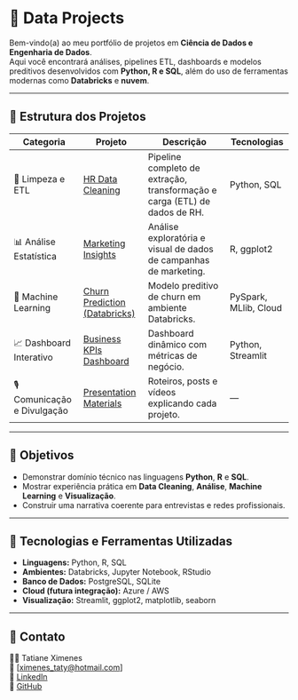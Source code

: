 
# 🎯 Data Projects

Bem-vindo(a) ao meu portfólio de projetos em **Ciência de Dados e Engenharia de Dados**.  
Aqui você encontrará análises, pipelines ETL, dashboards e modelos preditivos desenvolvidos com **Python, R e SQL**, além do uso de ferramentas modernas como **Databricks** e **nuvem**.

---

## 🧩 Estrutura dos Projetos

| Categoria | Projeto | Descrição | Tecnologias |
|------------|----------|------------|--------------|
| 🧹 Limpeza e ETL | [HR Data Cleaning](./01_data_cleaning/etl_rh) | Pipeline completo de extração, transformação e carga (ETL) de dados de RH. | Python, SQL |
| 📊 Análise Estatística | [Marketing Insights](./02_data_analysis/marketing_analysis_R) | Análise exploratória e visual de dados de campanhas de marketing. | R, ggplot2 |
| 🤖 Machine Learning | [Churn Prediction (Databricks)](./03_machine_learning/churn_prediction_databricks) | Modelo preditivo de churn em ambiente Databricks. | PySpark, MLlib, Cloud |
| 📈 Dashboard Interativo | [Business KPIs Dashboard](./04_dashboards/business_kpis_dashboard) | Dashboard dinâmico com métricas de negócio. | Python, Streamlit |
| 🎙️ Comunicação e Divulgação | [Presentation Materials](./05_presentation/) | Roteiros, posts e vídeos explicando cada projeto. | — |

---

## 🚀 Objetivos 
- Demonstrar domínio técnico nas linguagens **Python**, **R** e **SQL**.  
- Mostrar experiência prática em **Data Cleaning**, **Análise**, **Machine Learning** e **Visualização**.  
- Construir uma narrativa coerente para entrevistas e redes profissionais.

---

## 🧠 Tecnologias e Ferramentas Utilizadas
- **Linguagens:** Python, R, SQL  
- **Ambientes:** Databricks, Jupyter Notebook, RStudio  
- **Banco de Dados:** PostgreSQL, SQLite  
- **Cloud (futura integração):** Azure / AWS  
- **Visualização:** Streamlit, ggplot2, matplotlib, seaborn  

---

## 💬 Contato
👩‍💻 Tatiane Ximenes  
📧 [ximenes_taty@hotmail.com]  
🔗 [LinkedIn]([https://linkedin.com/in/tatiane-ximenes-755677200/])  
📂 [GitHub](https://github.com/TatianeXimenes)
